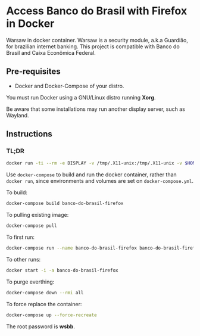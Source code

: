 # Access Banco do Brasil with Firefox in Docker

Warsaw in docker container. Warsaw is a security module, a.k.a Guardião, for brazilian internet banking. This project is compatible with Banco do Brasil and Caixa Econômica Federal.

## Pre-requisites

- Docker and Docker-Compose of your distro.

You must run Docker using a GNU/Linux distro running **Xorg**.

Be aware that some installations may run another display server, such as Wayland.

## Instructions

### TL;DR

```sh
docker run -ti --rm -e DISPLAY -v /tmp/.X11-unix:/tmp/.X11-unix -v $HOME/.Xauthority --net=host --pid=host --ipc=host docker.io/matsya/banco-do-brasil-firefox
```

Use `docker-compose` to build and run the docker container, rather than `docker run`, since environments and volumes are set on `docker-compose.yml`.

To build:
```sh
docker-compose build banco-do-brasil-firefox
```

To pulling existing image:
```sh
docker-compose pull
```

To first run:
```sh
docker-compose run --name banco-do-brasil-firefox banco-do-brasil-firefox
```

To other runs:
```sh
docker start -i -a banco-do-brasil-firefox
```

To purge everthing:
```sh
docker-compose down --rmi all
```

To force replace the container:
```sh
docker-compose up --force-recreate
```

The root password is **wsbb**.

